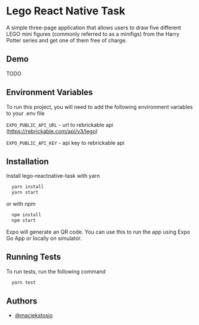 
# Lego React Native Task

A simple three-page application that allows users to draw five different LEGO mini figures (commonly referred to as a minifigs) from the Harry Potter series and get one of them free of charge.



## Demo

TODO
## Environment Variables

To run this project, you will need to add the following environment variables to your .env file

`EXPO_PUBLIC_API_URL` - url to rebrickable api (https://rebrickable.com/api/v3/lego)

`EXPO_PUBLIC_API_KEY` - api key to rebrickable api


## Installation

Install lego-reactnative-task with yarn

```bash
  yarn install
  yarn start
```

or with npm

```bash
  npm install
  npm start
```

Expo will generate an QR code. You can use this to run the app using Expo Go App or locally on simulator.
    
## Running Tests

To run tests, run the following command

```bash
  yarn test
```


## Authors

- [@maciekstosio](https://www.github.com/maciekstosio)


